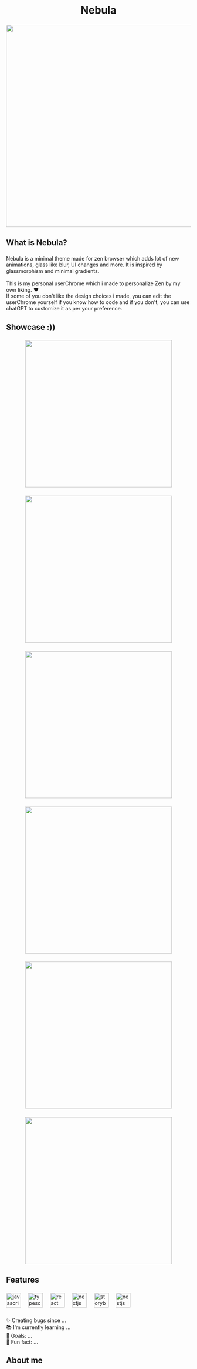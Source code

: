 <h1 align="center">Nebula</h1>

###

<div align="center">
  <img height="550" src="https://i.ibb.co/ZRFXDBW2/Screenshot-2025-03-06-195221.png"  />
</div>

###

<h2 align="left">What is Nebula?</h2>

###

<p align="left">Nebula is a minimal theme made for zen browser which adds lot of new animations, glass like blur, UI changes and more. It is inspired by glassmorphism and minimal gradients.<br><br>This is my personal userChrome which i made to personalize Zen by my own liking. ❤️<br>If some of you don't like the design choices i made, you can edit the userChrome yourself if you know how to code and if you don't, you can use chatGPT to customize it as per your preference.</p>

###

<h2 align="left">Showcase :))</h2>

###

<div align="center">
  <img height="400" src="https://i.ibb.co/jvVnVDcq/Screenshot-2025-03-06-202211.png"  />
</div>

###

<div align="center">
  <img height="400" src="https://i.ibb.co/fV2WQbM2/Screenshot-2025-03-06-202004.png"  />
</div>

###

<div align="center">
  <img height="400" src="https://i.ibb.co/5X6BHGXT/Screenshot-2025-03-06-202154.png"  />
</div>

###

<div align="center">
  <img height="400" src="https://i.ibb.co/V0w598Gy/Screenshot-2025-03-06-202041.png"  />
</div>

###

<div align="center">
  <img height="400" src="https://i.ibb.co/MDrCX4n5/Screenshot-2025-03-06-202115.png"  />
</div>

###

<div align="center">
  <img height="400" src="https://i.ibb.co/p6cHSKpP/Screenshot-2025-03-06-202250.png"  />
</div>

###

<h2 align="left">Features</h2>

###

<div align="left">
  <img src="https://cdn.jsdelivr.net/gh/devicons/devicon/icons/javascript/javascript-original.svg" height="40" alt="javascript logo"  />
  <img width="12" />
  <img src="https://cdn.jsdelivr.net/gh/devicons/devicon/icons/typescript/typescript-original.svg" height="40" alt="typescript logo"  />
  <img width="12" />
  <img src="https://cdn.jsdelivr.net/gh/devicons/devicon/icons/react/react-original.svg" height="40" alt="react logo"  />
  <img width="12" />
  <img src="https://cdn.jsdelivr.net/gh/devicons/devicon/icons/nextjs/nextjs-original.svg" height="40" alt="nextjs logo"  />
  <img width="12" />
  <img src="https://cdn.jsdelivr.net/gh/devicons/devicon/icons/storybook/storybook-original.svg" height="40" alt="storybook logo"  />
  <img width="12" />
  <img src="https://cdn.jsdelivr.net/gh/devicons/devicon/icons/nestjs/nestjs-original.svg" height="40" alt="nestjs logo"  />
  <img width="12" />
</div>

###

<p align="left">✨ Creating bugs since ...<br>📚 I'm currently learning ...<br>🎯 Goals: ...<br>🎲 Fun fact: ...</p>

###

<h2 align="left">About me</h2>

###
